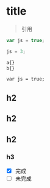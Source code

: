 # title

> 引用

```js
var js = true;

js = 3;
```

```css
a{}
b{}
```


```
var js = true;
```


## h2

## h2

## h2

### h3

- [x] 完成
- [ ] 未完成
